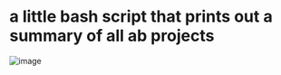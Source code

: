 # a little bash script that prints out a summary of all ab projects

![image](https://user-images.githubusercontent.com/81815984/113569887-7e526f80-95d0-11eb-91be-3a256e7563ec.png)

